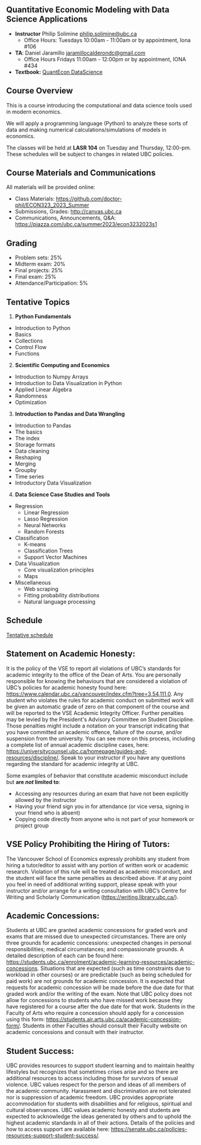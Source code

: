 
## Quantitative Economic Modeling with Data Science Applications

- **Instructor** Philip Solimine [philip.solimine@ubc.ca](mailto:philip.solimine@ubc.ca)
    - Office Hours: Tuesdays 10:00am - 11:00am or by appointment, Iona #106
- **TA**: Daniel Jaramillo [jaramillocalderondc@gmail.com](mailto:jaramillocalderondc@gmail.com)
    - Office Hours Fridays 11:00am - 12:00pm or by appointment, IONA #434
- **Textbook:** [QuantEcon DataScience](https://datascience.quantecon.org/)


## Course Overview
This is a course introducing the computational and data science tools used in modern economics.

We will apply a programming language (Python) to analyze these sorts of
data and making numerical calculations/simulations of models in economics.

The classes will be held at **LASR 104** on Tuesday and Thursday, 12:00-pm. These schedules will be subject to changes in related UBC policies.

## Course Materials and Communications

All materials will be provided online:
- Class Materials: https://github.com/doctor-phil/ECON323_2023_Summer
- Submissions, Grades: http://canvas.ubc.ca
- Communications, Announcements, Q&A: https://piazza.com/ubc.ca/summer2023/econ3232023s1

## Grading

- Problem sets: 25%
- Midterm exam: 20%
- Final projects: 25%
- Final exam: 25%
- Attendance/Participation: 5%

## Tentative Topics

1. **Python Fundamentals**
  * Introduction to Python
  * Basics
  * Collections
  * Control Flow
  * Functions
2. **Scientific Computing and Economics**
  * Introduction to Numpy Arrays
  * Introduction to Data Visualization in Python
  * Applied Linear Algebra
  * Randomness
  * Optimization
3. **Introduction to Pandas and Data Wrangling**
  * Introduction to Pandas
  * The basics
  * The index
  * Storage formats
  * Data cleaning
  * Reshaping
  * Merging
  * Groupby
  * Time series
  * Introductory Data Visualization

4. **Data Science Case Studies and Tools**

  * Regression
    * Linear Regression
    * Lasso Regression
    * Neural Networks
    * Random Forests
  * Classification
    * K-means
    * Classification Trees
    * Support Vector Machines
  * Data Visualization
    * Core visualization principles
    * Maps
  * Miscellaneous
    * Web scraping
    * Fitting probability distributions
    * Natural language processing

## Schedule

[Tentative schedule](schedule.md)

## Statement on Academic Honesty:

It is the policy of the VSE to report all violations of UBC’s standards for academic integrity to the office of the Dean of Arts. You are personally responsible for knowing the behaviours that are considered a violation of UBC’s policies for academic honesty found here: https://www.calendar.ubc.ca/vancouver/index.cfm?tree=3,54,111,0. Any student who violates the rules for academic conduct on submitted work will be given an automatic grade of zero on that component of the course and will be reported to the VSE Academic Integrity Officer. Further penalties may be levied by the President's Advisory Committee on Student Discipline. Those penalties might include a notation on your transcript indicating that you have committed an academic offence, failure of the course, and/or suspension from the university. You can see more on this process, including a complete list of annual academic discipline cases, here: https://universitycounsel.ubc.ca/homepage/guides-and-resources/discipline/. Speak to your instructor if you have any questions regarding the standard for academic integrity at UBC.

Some examples of behavior that constitute academic misconduct include but **are *not* limited to**:
- Accessing any resources during an exam that have not been explicitly allowed by the instructor
- Having your friend sign you in for attendance (or vice versa, signing in your friend who is absent)
- Copying code directly from anyone who is not part of your homework or project group



## VSE Policy Prohibiting the Hiring of Tutors:

The Vancouver School of Economics expressly prohibits any student from hiring a tutor/editor to assist with any portion of written work or academic research. Violation of this rule will be treated as academic misconduct, and the student will face the same penalties as described above. If at any point you feel in need of additional writing support, please speak with your instructor and/or arrange for a writing consultation with UBC’s Centre for Writing and Scholarly Communication (https://writing.library.ubc.ca/).

## Academic Concessions:

Students at UBC are granted academic concessions for graded work and exams that are missed due to unexpected circumstances. There are only three grounds for academic concessions: unexpected changes in personal responsibilities; medical circumstances; and compassionate grounds. A detailed description of each can be found here: https://students.ubc.ca/enrolment/academic-learning-resources/academic-concessions. Situations that are expected (such as time constraints due to workload in other courses) or are predictable (such as being scheduled for paid work) are not grounds for academic concession. It is expected that requests for academic concession will be made before the due date for that graded work and/or the writing of the exam. Note that UBC policy does not allow for concessions to students who have missed work because they have registered for a course after the due date for that work. Students in the Faculty of Arts who require a concession should apply for a concession using this form: https://students.air.arts.ubc.ca/academic-concession-form/. Students in other Faculties should consult their Faculty website on academic concessions and consult with their instructor.

## Student Success:

UBC provides resources to support student learning and to maintain healthy lifestyles but recognizes that sometimes crises arise and so there are additional resources to access including those for survivors of sexual violence. UBC values respect for the person and ideas of all members of the academic community. Harassment and discrimination are not tolerated nor is suppression of academic freedom. UBC provides appropriate accommodation for students with disabilities and for religious, spiritual and cultural observances. UBC values academic honesty and students are expected to acknowledge the ideas generated by others and to uphold the highest academic standards in all of their actions. Details of the policies and how to access support are available here: https://senate.ubc.ca/policies-resources-support-student-success/.
